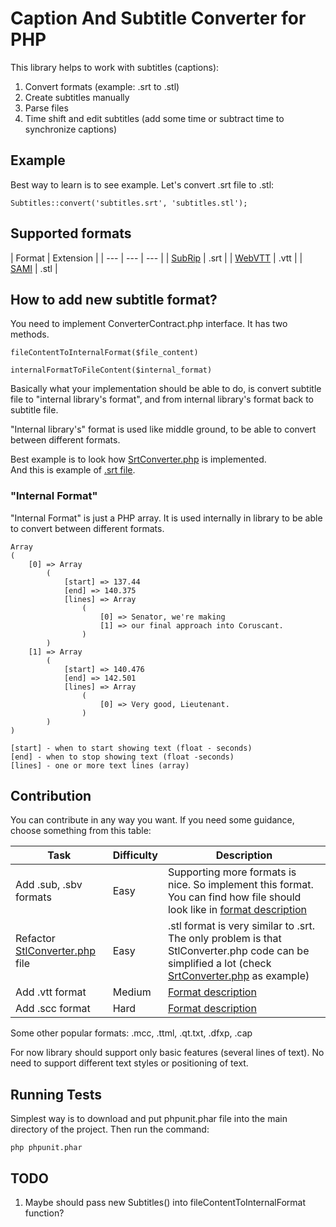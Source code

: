 # Caption And Subtitle Converter for PHP
This library helps to work with subtitles (captions):
1. Convert formats (example: .srt to .stl)  
2. Create subtitles manually  
3. Parse files  
4. Time shift and edit subtitles (add some time or subtract time to synchronize captions)

## Example
Best way to learn is to see example. Let's convert .srt file to .stl:

```
Subtitles::convert('subtitles.srt', 'subtitles.stl');
```

## Supported formats

| Format | Extension |
| --- | --- | --- |
| [SubRip](https://en.wikipedia.org/wiki/SubRip#SubRip_text_file_format) | .srt |
| [WebVTT](https://en.wikipedia.org/wiki/WebVTT) | .vtt |
| [SAMI](https://documentation.apple.com/en/dvdstudiopro/usermanual/index.html#chapter=19%26section=13%26tasks=true) | .stl |

## How to add new subtitle format?

You need to implement ConverterContract.php interface. It has two methods.
```
fileContentToInternalFormat($file_content)  
  
internalFormatToFileContent($internal_format)
```

Basically what your implementation should be able to do, is convert subtitle file to "internal library's format", and from internal library's format back to subtitle file.

"Internal library's" format is used like middle ground, to be able to convert between different formats.

Best example is to look how [SrtConverter.php](https://github.com/mantas783/subtitle-converter/blob/master/src/code/Converters/SrtConverter.php) is implemented.  
And this is example of [.srt file](https://github.com/mantas783/subtitle-converter/blob/master/tests/files/srt.srt).

### "Internal Format" 

"Internal Format" is just a PHP array. It is used internally in library to be able to convert between different formats.

```
Array
(
    [0] => Array
        (
            [start] => 137.44
            [end] => 140.375
            [lines] => Array
                (
                    [0] => Senator, we're making
                    [1] => our final approach into Coruscant.
                )
        )
    [1] => Array
        (
            [start] => 140.476
            [end] => 142.501
            [lines] => Array
                (
                    [0] => Very good, Lieutenant.
                )
        )
)
```
```
[start] - when to start showing text (float - seconds)
[end] - when to stop showing text (float -seconds)
[lines] - one or more text lines (array)
```

## Contribution

You can contribute in any way you want. If you need some guidance, choose something from this table:

| Task | Difficulty | Description |
| --- | --- | --- |
| Add .sub, .sbv formats | Easy | Supporting more formats is nice. So implement this format. You can find how file should look like in [format description](https://en.wikipedia.org/wiki/SubViewer) |
| Refactor [StlConverter.php](https://github.com/mantas783/subtitle-converter/blob/master/src/code/Converters/StlConverter.php) file | Easy | .stl format is very similar to .srt. The only problem is that StlConverter.php code can be simplified a lot (check [SrtConverter.php](https://github.com/mantas783/subtitle-converter/blob/master/src/code/Converters/SrtConverter.php) as example) |
| Add .vtt format | Medium | [Format description](https://en.wikipedia.org/wiki/WebVTT) |
| Add .scc format | Hard | [Format description](https://en.wikipedia.org/wiki/EIA-608) |

Some other popular formats: .mcc, .ttml, .qt.txt, .dfxp, .cap 

For now library should support only basic features (several lines of text). No need to support different text styles or positioning of text.

## Running Tests

Simplest way is to download and put phpunit.phar file into the main directory of the project. Then run the command:

```
php phpunit.phar
```

## TODO
1. Maybe should pass new Subtitles() into fileContentToInternalFormat function?